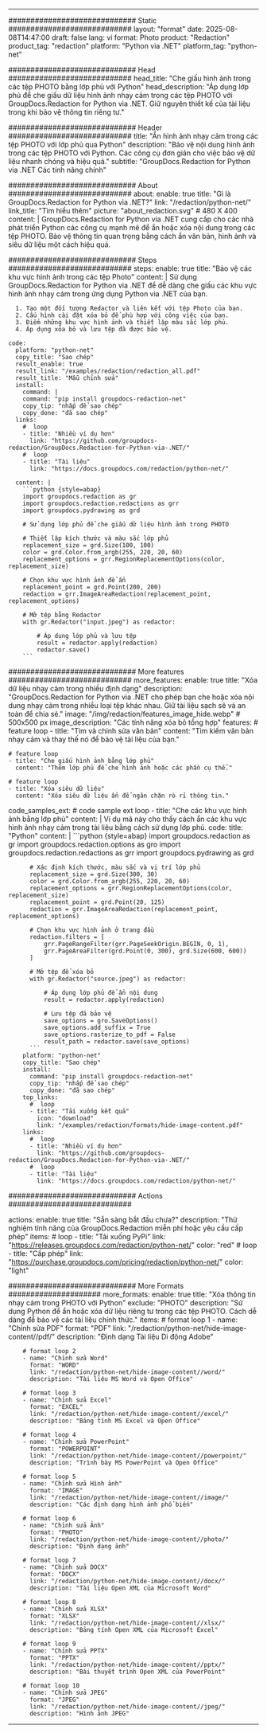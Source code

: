 
---
############################# Static ############################
layout: "format"
date:  2025-08-08T14:47:00
draft: false
lang: vi
format: Photo
product: "Redaction"
product_tag: "redaction"
platform: "Python via .NET"
platform_tag: "python-net"

############################# Head ############################
head_title: "Che giấu hình ảnh trong các tệp PHOTO bằng lớp phủ với Python"
head_description: "Áp dụng lớp phủ để che giấu dữ liệu hình ảnh nhạy cảm trong các tệp PHOTO với GroupDocs.Redaction for Python via .NET. Giữ nguyên thiết kế của tài liệu trong khi bảo vệ thông tin riêng tư."

############################# Header ############################
title: "Ẩn hình ảnh nhạy cảm trong các tệp PHOTO với lớp phủ qua Python" 
description: "Bảo vệ nội dung hình ảnh trong các tệp PHOTO với Python. Các công cụ đơn giản cho việc bảo vệ dữ liệu nhanh chóng và hiệu quả."
subtitle: "GroupDocs.Redaction for Python via .NET Các tính năng chính" 

############################# About ############################
about:
    enable: true
    title: "Gì là GroupDocs.Redaction for Python via .NET?"
    link: "/redaction/python-net/"
    link_title: "Tìm hiểu thêm"
    picture: "about_redaction.svg" # 480 X 400
    content: |
       GroupDocs.Redaction for Python via .NET cung cấp cho các nhà phát triển Python các công cụ mạnh mẽ để ẩn hoặc xóa nội dung trong các tệp PHOTO. Bảo vệ thông tin quan trọng bằng cách ẩn văn bản, hình ảnh và siêu dữ liệu một cách hiệu quả.

############################# Steps ############################
steps:
    enable: true
    title: "Bảo vệ các khu vực hình ảnh trong các tệp Photo"
    content: |
      Sử dụng GroupDocs.Redaction for Python via .NET để dễ dàng che giấu các khu vực hình ảnh nhạy cảm trong ứng dụng Python via .NET của bạn.
      
      1. Tạo một đối tượng Redactor và liên kết với tệp Photo của bạn.
      2. Cấu hình cài đặt xóa bỏ để phù hợp với công việc của bạn.
      3. Điểm những khu vực hình ảnh và thiết lập màu sắc lớp phủ.
      4. Áp dụng xóa bỏ và lưu tệp đã được bảo vệ.
   
    code:
      platform: "python-net"
      copy_title: "Sao chép"
      result_enable: true
      result_link: "/examples/redaction/redaction_all.pdf"
      result_title: "Mẫu chỉnh sửa"
      install:
        command: |
        command: "pip install groupdocs-redaction-net"
        copy_tip: "nhấp để sao chép"
        copy_done: "đã sao chép"
      links:
        #  loop
        - title: "Nhiều ví dụ hơn"
          link: "https://github.com/groupdocs-redaction/GroupDocs.Redaction-for-Python-via-.NET/"
        #  loop
        - title: "Tài liệu"
          link: "https://docs.groupdocs.com/redaction/python-net/"
          
      content: |
        ```python {style=abap}
        import groupdocs.redaction as gr
        import groupdocs.redaction.redactions as grr
        import groupdocs.pydrawing as grd

        # Sử dụng lớp phủ để che giấu dữ liệu hình ảnh trong PHOTO

        # Thiết lập kích thước và màu sắc lớp phủ
        replacement_size = grd.Size(100, 100)
        color = grd.Color.from_argb(255, 220, 20, 60)
        replacement_options = grr.RegionReplacementOptions(color, replacement_size)

        # Chọn khu vực hình ảnh để ẩn
        replacement_point = grd.Point(200, 200)
        redaction = grr.ImageAreaRedaction(replacement_point, replacement_options)
                
        # Mở tệp bằng Redactor
        with gr.Redactor("input.jpeg") as redactor:

            # Áp dụng lớp phủ và lưu tệp
            result = redactor.apply(redaction)
            redactor.save()
        ```            


############################# More features ############################
more_features:
  enable: true
  title: "Xóa dữ liệu nhạy cảm trong nhiều định dạng"
  description: "GroupDocs.Redaction for Python via .NET cho phép bạn che hoặc xóa nội dung nhạy cảm trong nhiều loại tệp khác nhau. Giữ tài liệu sạch sẽ và an toàn để chia sẻ."
  image: "/img/redaction/features_image_hide.webp" # 500x500 px
  image_description: "Các tính năng xóa bỏ tổng hợp"
  features:
    # feature loop
    - title: "Tìm và chỉnh sửa văn bản"
      content: "Tìm kiếm văn bản nhạy cảm và thay thế nó để bảo vệ tài liệu của bạn."

    # feature loop
    - title: "Che giấu hình ảnh bằng lớp phủ"
      content: "Thêm lớp phủ để che hình ảnh hoặc các phần cụ thể."

    # feature loop
    - title: "Xóa siêu dữ liệu"
      content: "Xóa siêu dữ liệu ẩn để ngăn chặn rò rỉ thông tin."
      
  code_samples_ext:
    # code sample ext loop
    - title: "Che các khu vực hình ảnh bằng lớp phủ"
      content: |
        Ví dụ mã này cho thấy cách ẩn các khu vực hình ảnh nhạy cảm trong tài liệu bằng cách sử dụng lớp phủ.
      code:
        title: "Python"
        content: |
          ```python {style=abap}
          import groupdocs.redaction as gr
          import groupdocs.redaction.options as gro
          import groupdocs.redaction.redactions as grr
          import groupdocs.pydrawing as grd

          # Xác định kích thước, màu sắc và vị trí lớp phủ
          replacement_size = grd.Size(300, 30)
          color = grd.Color.from_argb(255, 220, 20, 60)
          replacement_options = grr.RegionReplacementOptions(color, replacement_size)
          replacement_point = grd.Point(20, 125)
          redaction = grr.ImageAreaRedaction(replacement_point, replacement_options)

          # Chọn khu vực hình ảnh ở trang đầu
          redaction.filters = [
              grr.PageRangeFilter(grr.PageSeekOrigin.BEGIN, 0, 1),
              grr.PageAreaFilter(grd.Point(0, 300), grd.Size(600, 600))
          ]

          # Mở tệp để xóa bỏ
          with gr.Redactor("source.jpeg") as redactor:

              # Áp dụng lớp phủ để ẩn nội dung
              result = redactor.apply(redaction)

              # Lưu tệp đã bảo vệ
              save_options = gro.SaveOptions()
              save_options.add_suffix = True
              save_options.rasterize_to_pdf = False
              result_path = redactor.save(save_options)
          ```
        platform: "python-net"
        copy_title: "Sao chép"
        install:
          command: "pip install groupdocs-redaction-net"
          copy_tip: "nhấp để sao chép"
          copy_done: "đã sao chép"
        top_links:
          #  loop
          - title: "Tải xuống kết quả"
            icon: "download"
            link: "/examples/redaction/formats/hide-image-content.pdf"
        links:
          #  loop
          - title: "Nhiều ví dụ hơn"
            link: "https://github.com/groupdocs-redaction/GroupDocs.Redaction-for-Python-via-.NET/"
          #  loop
          - title: "Tài liệu"
            link: "https://docs.groupdocs.com/redaction/python-net/"


############################# Actions ############################

actions:
  enable: true
  title: "Sẵn sàng bắt đầu chưa?"
  description: "Thử nghiệm tính năng của GroupDocs.Redaction miễn phí hoặc yêu cầu cấp phép"
  items:
    #  loop
    - title: "Tải xuống PyPi"
      link: "https://releases.groupdocs.com/redaction/python-net/"
      color: "red"
        #  loop
    - title: "Cấp phép"
      link: "https://purchase.groupdocs.com/pricing/redaction/python-net/"
      color: "light"


############################# More Formats #####################
more_formats:
    enable: true
    title: "Xóa thông tin nhạy cảm trong PHOTO với Python"
    exclude: "PHOTO"
    description: "Sử dụng Python để ẩn hoặc xóa dữ liệu riêng tư trong các tệp PHOTO. Cách dễ dàng để bảo vệ các tài liệu chính thức."
    items: 
        # format loop 1
        - name: "Chỉnh sửa PDF"
          format: "PDF"
          link: "/redaction/python-net/hide-image-content//pdf/"
          description: "Định dạng Tài liệu Di động Adobe"

        # format loop 2
        - name: "Chỉnh sửa Word"
          format: "WORD"
          link: "/redaction/python-net/hide-image-content//word/"
          description: "Tài liệu MS Word và Open Office"
          
        # format loop 3
        - name: "Chỉnh sửa Excel"
          format: "EXCEL"
          link: "/redaction/python-net/hide-image-content//excel/"
          description: "Bảng tính MS Excel và Open Office"

        # format loop 4
        - name: "Chỉnh sửa PowerPoint"
          format: "POWERPOINT"
          link: "/redaction/python-net/hide-image-content//powerpoint/"
          description: "Trình bày MS PowerPoint và Open Office"

        # format loop 5
        - name: "Chỉnh sửa Hình ảnh"
          format: "IMAGE"
          link: "/redaction/python-net/hide-image-content//image/"
          description: "Các định dạng hình ảnh phổ biến"

        # format loop 6
        - name: "Chỉnh sửa Ảnh"
          format: "PHOTO"
          link: "/redaction/python-net/hide-image-content//photo/"
          description: "Định dạng ảnh"

        # format loop 7
        - name: "Chỉnh sửa DOCX"
          format: "DOCX"
          link: "/redaction/python-net/hide-image-content//docx/"
          description: "Tài liệu Open XML của Microsoft Word"
          
        # format loop 8
        - name: "Chỉnh sửa XLSX"
          format: "XLSX"
          link: "/redaction/python-net/hide-image-content//xlsx/"
          description: "Bảng tính Open XML của Microsoft Excel"
          
        # format loop 9
        - name: "Chỉnh sửa PPTX"
          format: "PPTX"
          link: "/redaction/python-net/hide-image-content//pptx/"
          description: "Bài thuyết trình Open XML của PowerPoint"

        # format loop 10
        - name: "Chỉnh sửa JPEG"
          format: "JPEG"
          link: "/redaction/python-net/hide-image-content//jpeg/"
          description: "Hình ảnh JPEG"


---